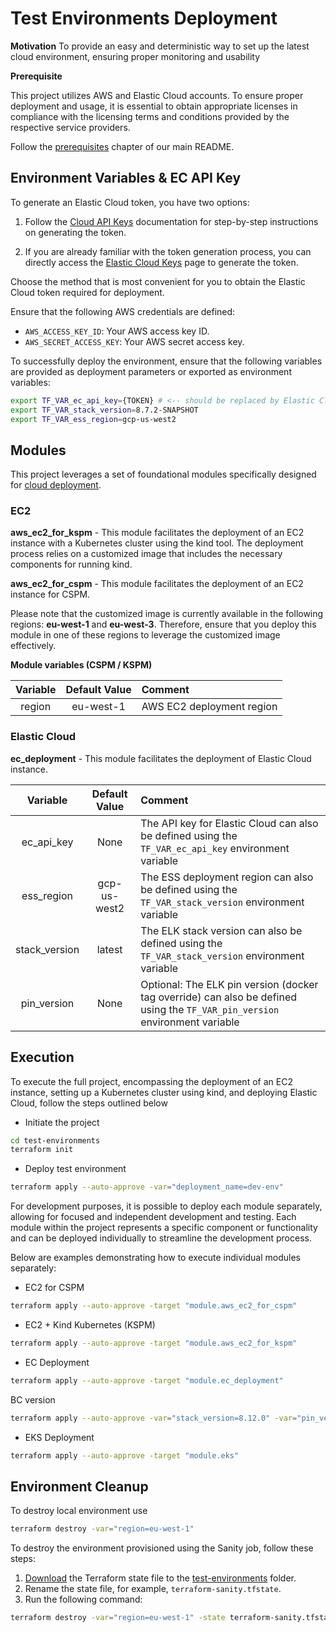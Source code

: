 # Test Environments Deployment

**Motivation**
To provide an easy and deterministic way to set up the latest cloud environment, ensuring proper monitoring and usability


**Prerequisite**

This project utilizes AWS and Elastic Cloud accounts. To ensure proper deployment and usage, it is essential to obtain appropriate licenses in compliance with the licensing terms and conditions provided by the respective service providers.

Follow the [prerequisites](/README.md#prerequisites) chapter of our main README.

## Environment Variables & EC API Key

To generate an Elastic Cloud token, you have two options:

1. Follow the [Cloud API Keys](https://www.elastic.co/guide/en/cloud/current/ec-api-authentication.html) documentation for step-by-step instructions on generating the token.

2. If you are already familiar with the token generation process, you can directly access the [Elastic Cloud Keys](https://cloud.elastic.co/deployment-features/keys) page to generate the token.

Choose the method that is most convenient for you to obtain the Elastic Cloud token required for deployment.


Ensure that the following AWS credentials are defined:

- `AWS_ACCESS_KEY_ID`: Your AWS access key ID.
- `AWS_SECRET_ACCESS_KEY`: Your AWS secret access key.


To successfully deploy the environment, ensure that the following variables are provided as deployment parameters or exported as environment variables:

```bash
export TF_VAR_ec_api_key={TOKEN} # <-- should be replaced by Elastic Cloud TOKEN
export TF_VAR_stack_version=8.7.2-SNAPSHOT
export TF_VAR_ess_region=gcp-us-west2
```

## Modules

This project leverages a set of foundational modules specifically designed for [cloud deployment](../cloud/modules/).

### EC2

**aws_ec2_for_kspm** - This module facilitates the deployment of an EC2 instance with a Kubernetes cluster using the kind tool. The deployment process relies on a customized image that includes the necessary components for running kind.

**aws_ec2_for_cspm** - This module facilitates the deployment of an EC2 instance for CSPM.

Please note that the customized image is currently available in the following regions: **eu-west-1** and **eu-west-3**. Therefore, ensure that you deploy this module in one of these regions to leverage the customized image effectively.

**Module variables (CSPM / KSPM)**

| Variable  | Default Value | Comment |
|:-------------:|:-------------:|:------------|
| region      |   eu-west-1   | AWS EC2 deployment region |



### Elastic Cloud

**ec_deployment** - This module facilitates the deployment of Elastic Cloud instance.

| Variable  | Default Value | Comment |
|:-------------:|:-------------:|:------------|
| ec_api_key    |   None   | The API key for Elastic Cloud can also be defined using the `TF_VAR_ec_api_key` environment variable |
| ess_region    | gcp-us-west2 | The ESS deployment region can also be defined using the `TF_VAR_stack_version` environment variable|
| stack_version | latest | The ELK stack version can also be defined using the `TF_VAR_stack_version` environment variable |
| pin_version   | None | Optional: The ELK pin version (docker tag override) can also be defined using the `TF_VAR_pin_version` environment variable |

## Execution

To execute the full project, encompassing the deployment of an EC2 instance, setting up a Kubernetes cluster using kind, and deploying Elastic Cloud, follow the steps outlined below

- Initiate the project

```bash
cd test-environments
terraform init
```

- Deploy test environment

```bash
terraform apply --auto-approve -var="deployment_name=dev-env"
```

For development purposes, it is possible to deploy each module separately, allowing for focused and independent development and testing. Each module within the project represents a specific component or functionality and can be deployed individually to streamline the development process.

Below are examples demonstrating how to execute individual modules separately:

- EC2 for CSPM

```bash
terraform apply --auto-approve -target "module.aws_ec2_for_cspm"
```

- EC2 + Kind Kubernetes (KSPM)

```bash
terraform apply --auto-approve -target "module.aws_ec2_for_kspm"
```

- EC Deployment

```bash
terraform apply --auto-approve -target "module.ec_deployment"
```

BC version

```bash
terraform apply --auto-approve -var="stack_version=8.12.0" -var="pin_version=8.12.0-9f05a310" -target "module.ec_deployment"
```


- EKS Deployment

```bash
terraform apply --auto-approve -target "module.eks"
```

## Environment Cleanup

To destroy local environment use

``` bash
terraform destroy -var="region=eu-west-1"
```


To destroy the environment provisioned using the Sanity job, follow these steps:

1. [Download](https://s3.console.aws.amazon.com/s3/buckets/tf-state-bucket-test-infra?region=eu-west-3&tab=objects) the Terraform state file to the [test-environments](../test-environments/) folder.
2. Rename the state file, for example, `terraform-sanity.tfstate`.
3. Run the following command:

``` bash
terraform destroy -var="region=eu-west-1" -state terraform-sanity.tfstate
```
